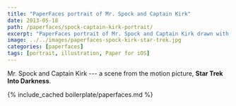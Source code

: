 ```yaml
---
title: "PaperFaces portrait of Mr. Spock and Captain Kirk"
date: 2013-05-18
path: /paperfaces/spock-captain-kirk-portrait/
excerpt: "PaperFaces portrait of Mr. Spock and Captain Kirk drawn with Paper for iOS on an iPad."
image: ../../images/paperfaces-spock-kirk-star-trek.jpg
categories: [paperfaces]
tags: [portrait, illustration, Paper for iOS]
---
```


Mr. Spock and Captain Kirk --- a scene from the motion picture, **Star Trek Into Darkness**.

{% include_cached boilerplate/paperfaces.md %}
